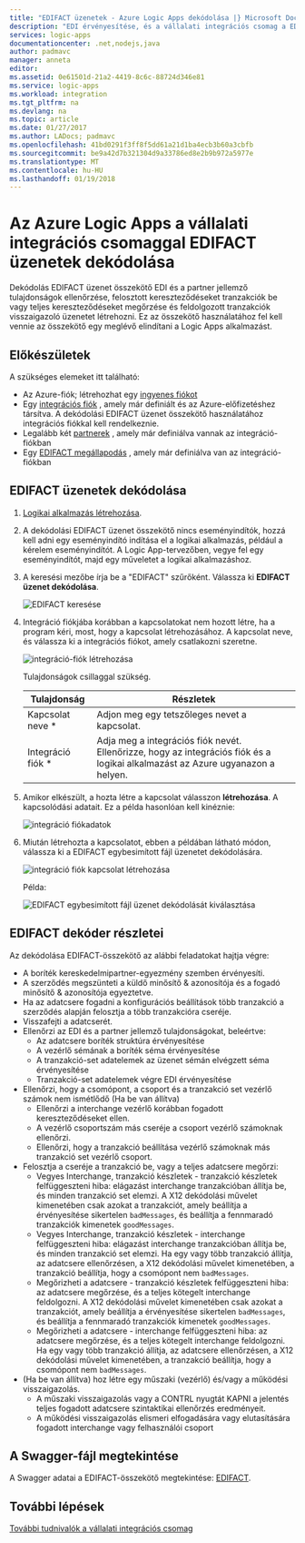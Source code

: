 ```yaml
---
title: "EDIFACT üzenetek - Azure Logic Apps dekódolása |} Microsoft Docs"
description: "EDI érvényesítése, és a vállalati integrációs csomag a EDIFACT üzenet dekóder a nyugtázásokhoz létrehozni az Azure Logic Apps"
services: logic-apps
documentationcenter: .net,nodejs,java
author: padmavc
manager: anneta
editor: 
ms.assetid: 0e61501d-21a2-4419-8c6c-88724d346e81
ms.service: logic-apps
ms.workload: integration
ms.tgt_pltfrm: na
ms.devlang: na
ms.topic: article
ms.date: 01/27/2017
ms.author: LADocs; padmavc
ms.openlocfilehash: 41bd0291f3ff8f5dd61a21d1ba4ecb3b60a3cbfb
ms.sourcegitcommit: be9a42d7b321304d9a33786ed8e2b9b972a5977e
ms.translationtype: MT
ms.contentlocale: hu-HU
ms.lasthandoff: 01/19/2018
---
```

# <a name="decode-edifact-messages-for-azure-logic-apps-with-the-enterprise-integration-pack"></a>Az Azure Logic Apps a vállalati integrációs csomaggal EDIFACT üzenetek dekódolása

Dekódolás EDIFACT üzenet összekötő EDI és a partner jellemző tulajdonságok ellenőrzése, felosztott kereszteződéseket tranzakciók be vagy teljes kereszteződéseket megőrzése és feldolgozott tranzakciók visszaigazoló üzenetet létrehozni. Ez az összekötő használatához fel kell vennie az összekötő egy meglévő elindítani a Logic Apps alkalmazást.

## <a name="before-you-start"></a>Előkészületek

A szükséges elemeket itt található:

* Az Azure-fiók; létrehozhat egy [ingyenes fiókot](https://azure.microsoft.com/free)
* Egy [integrációs fiók](logic-apps-enterprise-integration-create-integration-account.md) , amely már definiált és az Azure-előfizetéshez társítva. A dekódolási EDIFACT üzenet összekötő használatához integrációs fiókkal kell rendelkeznie. 
* Legalább két [partnerek](logic-apps-enterprise-integration-partners.md) , amely már definiálva vannak az integráció-fiókban
* Egy [EDIFACT megállapodás](logic-apps-enterprise-integration-edifact.md) , amely már definiálva van az integráció-fiókban

## <a name="decode-edifact-messages"></a>EDIFACT üzenetek dekódolása

1. [Logikai alkalmazás létrehozása](quickstart-create-first-logic-app-workflow.md).

2. A dekódolási EDIFACT üzenet összekötő nincs eseményindítók, hozzá kell adni egy eseményindító indítása el a logikai alkalmazás, például a kérelem eseményindítót. A Logic App-tervezőben, vegye fel egy eseményindítót, majd egy műveletet a logikai alkalmazáshoz.

3. A keresési mezőbe írja be a "EDIFACT" szűrőként. Válassza ki **EDIFACT üzenet dekódolása**.
   
    ![EDIFACT keresése](./media/logic-apps-enterprise-integration-edifact-decode/edifactdecodeimage1.png)

3. Integráció fiókjába korábban a kapcsolatokat nem hozott létre, ha a program kéri, most, hogy a kapcsolat létrehozásához. A kapcsolat neve, és válassza ki a integrációs fiókot, amely csatlakozni szeretne.
   
    ![integráció-fiók létrehozása](./media/logic-apps-enterprise-integration-edifact-decode/edifactdecodeimage2.png)

    Tulajdonságok csillaggal szükség.

    | Tulajdonság | Részletek |
    | --- | --- |
    | Kapcsolat neve * |Adjon meg egy tetszőleges nevet a kapcsolat. |
    | Integráció fiók * |Adja meg a integrációs fiók nevét. Ellenőrizze, hogy az integrációs fiók és a logikai alkalmazást az Azure ugyanazon a helyen. |

4. Amikor elkészült, a hozta létre a kapcsolat válasszon **létrehozása**. A kapcsolódási adatait. Ez a példa hasonlóan kell kinéznie:

    ![integráció fiókadatok](./media/logic-apps-enterprise-integration-edifact-decode/edifactdecodeimage3.png)  

5. Miután létrehozta a kapcsolatot, ebben a példában látható módon, válassza ki a EDIFACT egybesimított fájl üzenetet dekódolására.

    ![integráció fiók kapcsolat létrehozása](./media/logic-apps-enterprise-integration-edifact-decode/edifactdecodeimage4.png)  

    Példa:

    ![EDIFACT egybesimított fájl üzenet dekódolását kiválasztása](./media/logic-apps-enterprise-integration-edifact-decode/edifactdecodeimage5.png)  

## <a name="edifact-decoder-details"></a>EDIFACT dekóder részletei

Az dekódolása EDIFACT-összekötő az alábbi feladatokat hajtja végre: 

* A boríték kereskedelmipartner-egyezmény szemben érvényesíti.
* A szerződés megszünteti a küldő minősítő & azonosítója és a fogadó minősítő & azonosítója egyeztetve.
* Ha az adatcsere fogadni a konfigurációs beállítások több tranzakció a szerződés alapján felosztja a több tranzakcióra cseréje.
* Visszafejti a adatcserét.
* Ellenőrzi az EDI és a partner jellemző tulajdonságokat, beleértve:
  * Az adatcsere boríték struktúra érvényesítése
  * A vezérlő sémának a boríték séma érvényesítése
  * A tranzakció-set adatelemek az üzenet sémán elvégzett séma érvényesítése
  * Tranzakció-set adatelemek végre EDI érvényesítése
* Ellenőrzi, hogy a csomópont, a csoport és a tranzakció set vezérlő számok nem ismétlődő (Ha be van állítva) 
  * Ellenőrzi a interchange vezérlő korábban fogadott kereszteződéseket ellen. 
  * A vezérlő csoportszám más cseréje a csoport vezérlő számoknak ellenőrzi. 
  * Ellenőrzi, hogy a tranzakció beállítása vezérlő számoknak más tranzakció set vezérlő csoport.
* Felosztja a cseréje a tranzakció be, vagy a teljes adatcsere megőrzi:
  * Vegyes Interchange, tranzakció készletek - tranzakció készletek felfüggeszteni hiba: elágazást interchange tranzakcióban állítja be, és minden tranzakció set elemzi. 
  A X12 dekódolási művelet kimenetében csak azokat a tranzakciót, amely beállítja a érvényesítése sikertelen `badMessages`, és beállítja a fennmaradó tranzakciók kimenetek `goodMessages`.
  * Vegyes Interchange, tranzakció készletek - interchange felfüggeszteni hiba: elágazást interchange tranzakcióban állítja be, és minden tranzakció set elemzi. 
  Ha egy vagy több tranzakció állítja, az adatcsere ellenőrzésen, a X12 dekódolási művelet kimenetében, a tranzakció beállítja, hogy a csomópont nem `badMessages`.
  * Megőrizheti a adatcsere - tranzakció készletek felfüggeszteni hiba: az adatcsere megőrzése, és a teljes kötegelt interchange feldolgozni. 
  A X12 dekódolási művelet kimenetében csak azokat a tranzakciót, amely beállítja a érvényesítése sikertelen `badMessages`, és beállítja a fennmaradó tranzakciók kimenetek `goodMessages`.
  * Megőrizheti a adatcsere - interchange felfüggeszteni hiba: az adatcsere megőrzése, és a teljes kötegelt interchange feldolgozni. 
  Ha egy vagy több tranzakció állítja, az adatcsere ellenőrzésen, a X12 dekódolási művelet kimenetében, a tranzakció beállítja, hogy a csomópont nem `badMessages`.
* (Ha be van állítva) hoz létre egy műszaki (vezérlő) és/vagy a működési visszaigazolás.
  * A műszaki visszaigazolás vagy a CONTRL nyugtát KAPNI a jelentés teljes fogadott adatcsere szintaktikai ellenőrzés eredményeit.
  * A működési visszaigazolás elismeri elfogadására vagy elutasítására fogadott interchange vagy felhasználói csoport

## <a name="view-swagger-file"></a>A Swagger-fájl megtekintése
A Swagger adatai a EDIFACT-összekötő megtekintése: [EDIFACT](/connectors/edifact/).

## <a name="next-steps"></a>További lépések
[További tudnivalók a vállalati integrációs csomag](logic-apps-enterprise-integration-overview.md "további információ a vállalati integrációs csomag") 

